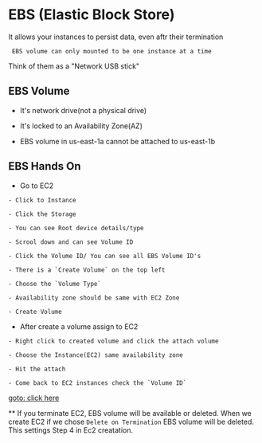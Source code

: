 # EBS (Elastic Block Store)

It allows your instances to persist data, even aftr their termination

` EBS volume can only mounted to be one instance at a time`

Think of them as a "Network USB stick"

## EBS Volume


* It's network drive(not a physical drive)

* It's locked to an Availability Zone(AZ)

* EBS volume in us-east-1a cannot be attached to us-east-1b

## EBS Hands On

* Go to EC2
```
- Click to Instance

- Click the Storage
    
- You can see Root device details/type
    
- Scrool down and can see Volume ID
    
- Click the Volume ID/ You can see all EBS Volume ID's
     
- There is a `Create Volume` on the top left

- Choose the `Volume Type`

- Availability zone should be same with EC2 Zone

- Create Volume
```
* After create a volume assign to EC2

```
- Right click to created volume and click the attach volume

- Choose the Instance(EC2) same availability zone

- Hit the attach

- Come back to EC2 instances check the `Volume ID` 
```

[goto: click here](https://docs.aws.amazon.com/AWSEC2/latest/UserGuide/ebs-using-volumes.html)


** If you terminate EC2, EBS volume will be available or deleted. When we create EC2 if we chose `Delete on Termination` EBS volume will be deleted. This settings Step 4 in Ec2 creatation.

